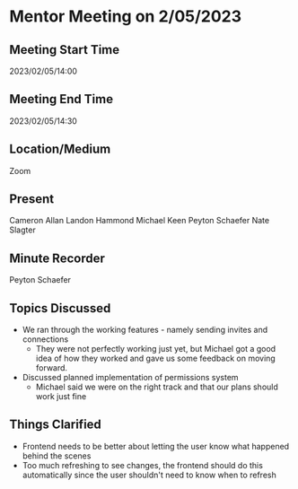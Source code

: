 # Mentor Meeting on 2/05/2023

## Meeting Start Time

2023/02/05/14:00

## Meeting End Time

2023/02/05/14:30

## Location/Medium

Zoom

## Present

Cameron Allan
Landon Hammond
Michael Keen
Peyton Schaefer
Nate Slagter

## Minute Recorder

Peyton Schaefer

## Topics Discussed

- We ran through the working features - namely sending invites and connections
  - They were not perfectly working just yet, but Michael got a good idea of how they worked and gave us some feedback on moving forward.
- Discussed planned implementation of permissions system
  - Michael said we were on the right track and that our plans should work just fine


## Things Clarified

- Frontend needs to be better about letting the user know what happened behind the scenes
- Too much refreshing to see changes, the frontend should do this automatically since the user shouldn't need to know when to refresh
